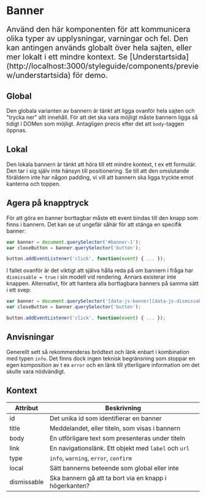 # Banner

<p style="font-size: 20px;">Använd den här komponenten för att kommunicera olika typer av upplysningar, varningar och fel. Den kan antingen används globalt över hela sajten, eller mer lokalt i ett mindre kontext. Se [Understartsida](http://localhost:3000/styleguide/components/preview/understartsida) för demo.</p>

## Global

Den globala varianten av bannern är tänkt att ligga ovanför hela sajten och "trycka ner" allt innehåll. För att det ska vara möjligt måste bannern ligga så tidigt i DOMen som möjligt. Antagligen precis efter det att `body`-taggen öppnas.

## Lokal

Den lokala bannern är tänkt att höra till ett mindre kontext, t ex ett formulär. Den tar i sig själv inte hänsyn till positionering. Se till att den omslutande föräldern inte har någon padding, vi vill att bannern ska ligga tryckte emot kanterna och toppen.

## Agera på knapptryck

För att göra en banner borttagbar måste ett event bindas till den knapp som finns i bannern. Det kan se ut ungefär såhär för att stänga en specifik banner:

```javascript
var banner = document.querySelector('#banner-1');
var closeButton = banner.querySelector('button');

button.addEventListener('click', function(event) { ... });
```

I fallet ovanför är det viktigt att själva hålla reda på om bannern i fråga har `dismissable = true` i sin modell vid rendering. Annars existerar inte knappen. Alternativt, för att hantera alla borttagbara banners på samma sätt i ett svep:

```javascript
var banner = document.querySelector('[data-js-banner][data-js-dismissable=true]');
var closeButton = banner.querySelector('button');

button.addEventListener('click', function(event) { ... });
```

## Anvisningar

Generellt sett så rekommenderas brödtext och länk enbart i kombination med typen `info`. Det finns dock ingen teknisk begränsning som stoppar en egen komposition av t ex `error` och en länk till ytterligare information om det skulle vara nödvändigt.

## Kontext

| Attribut    | Beskrivning                                               |
|-------------|-----------------------------------------------------------|
| id          | Det unika id som identifierar en banner                   |
| title       | Meddelandet, eller titeln, som visas i bannern            |
| body        | En utförligare text som presenteras under titeln          |
| link        | En navigationslänk. Ett objekt med `label` och `url`      |
| type        | `info`, `warning`, `error`, `confirm`                     |
| local       | Sätt bannerns beteende som global eller inte              |
| dismissable | Ska bannern gå att ta bort via en knapp i högerkanten?    |
